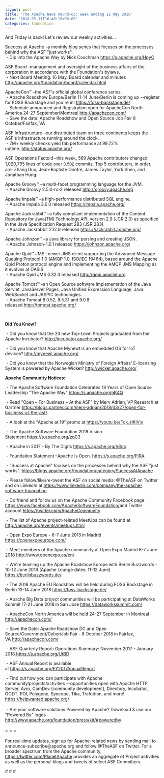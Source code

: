 ```yaml
---
layout: post
title: 'The Apache News Round-up: week ending 11 May 2018'
date: '2018-05-11T16:40:19+00:00'
categories: foundation
---
```

<p>And Friday is back! Let's review our weekly activities...</p> 
  <p>Success at Apache&nbsp;–a monthly blog series that focuses on the processes behind why the ASF &quot;just works&quot;.<br />&nbsp;- Dip into the Apache Way by Nick Couchman&nbsp;<a href="https://s.apache.org/HpyO">https://s.apache.org/HpyO</a></p> 
  <p>ASF Board –management and oversight of the business affairs of the corporation in accordance with the Foundation's bylaws.<br />&nbsp;- Next Board Meeting: 16 May. Board calendar and minutes <a href="http://apache.org/foundation/board/calendar.html">http://apache.org/foundation/board/calendar.html</a></p> 
  <p>ApacheCon™ –the ASF's official global conference series.<br />&nbsp;- Apache Roadshow Europe/Berlin 11-14 June/Berlin is coming up --register for FOSS Backstage and you're in!&nbsp;<a href="https://foss-backstage.de/">https://foss-backstage.de/</a><br />&nbsp;- Schedule announced and Registration open for ApacheCon North America 24-27 September/Montreal <a href="http://apachecon.com/">http://apachecon.com/</a><br />&nbsp;- Save the date: Apache Roadshow and Open Source Job Fair 8 October/Fairfax, VA<br /></p> 
  <p>ASF Infrastructure –our distributed team on three continents keeps the ASF's infrastructure running around the clock.<br />&nbsp;- 7M+ weekly checks yield fab performance at 99.72% uptime.&nbsp;<a href="http://status.apache.org/">http://status.apache.org/</a></p> 
  <p>ASF Operations Factoid&nbsp;–this week, 569 Apache contributors changed 1,020,795 lines of code over <font color="#333333" face="Helvetica Neue, Helvetica, Arial, sans-serif"><span style="font-size: 14px;">3,502</span></font>&nbsp;commits. Top 5 contributors, in order, are: Zhang Duo, Jean-Baptiste Onofré, James Taylor, York Shen, and Jonathan Hung.</p> 
  <p>Apache Groovy™ –a multi-facet programming language for the JVM.<br />&nbsp;- Apache Groovy 2.5.0-rc-2 released&nbsp;<a href="http://groovy.apache.org">http://groovy.apache.org</a></p> 
  <p><span style="white-space: pre;"></span></p> 
  <p>Apache Impala™ –a high-performance distributed SQL engine.<br />&nbsp;- Apache Impala 3.0.0 released&nbsp;<a href="https://impala.apache.org/">https://impala.apache.org/</a></p> 
  <p>Apache Jackrabbit™ –a fully compliant implementation of the Content Repository for Java(TM) Technology API, version 2.0 (JCR 2.0) as specified in the Java Specification Request 283 (JSR 283).<br />&nbsp;- Apache Jackrabbit 2.12.9 released&nbsp;<a href="https://jackrabbit.apache.org/">https://jackrabbit.apache.org/</a></p> 
  <p>Apache Johnzon™ –a Java library for parsing and creating JSON.<br />&nbsp;- Apache Johnzon-1.0.1&nbsp;released&nbsp;<a href="https://johnzon.apache.org/">https://johnzon.apache.org/</a></p> 
  <p>Apache Qpid™ JMS –newer JMS client supporting the Advanced Message Queuing Protocol 1.0 (AMQP 1.0, ISO/IEC 19464), based around the Apache Qpid Proton protocol engine and implementing the AMQP JMS Mapping as it evolves at OASIS.<br />&nbsp;- Apache Qpid JMS 0.32.0 released&nbsp;<a href="http://qpid.apache.org">http://qpid.apache.org</a></p> 
  <p> </p> 
  <p>Apache Tomcat™ –an Open Source software implementation of the Java Servlet, JavaServer Pages, Java Unified Expression Language, Java WebSocket and JASPIC technologies.&nbsp;<br />&nbsp;- Apache Tomcat 8.0.52, 8.5.31 and 9.0.8 released&nbsp;<a href="http://tomcat.apache.org/">http://tomcat.apache.org/</a></p> 
  <p><a href="http://tomcat.apache.org/"></a><br /></p> 
  <p><strong>Did You Know?</strong></p> 
  <div> 
    <p>&nbsp;- Did you know that the 20 new Top-Level Projects graduated from the Apache Incubator?&nbsp;<a href="http://incubator.apache.org/">http://incubator.apache.org/</a></p> 
    <p>&nbsp;- Did you know that Apache Mynewt is an embedded OS for IoT devices?&nbsp;<a href="http://mynewt.apache.org/">http://mynewt.apache.org/</a> </p> 
    <p>&nbsp;- Did you know that the Norwegian Ministry of Foreign Affairs' E-licensing System is powered by Apache Wicket?&nbsp;<a href="http://wicket.apache.org/">http://wicket.apache.org/</a></p> 
    <p> </p> 
    <p> </p> 
  </div> 
  <div><strong>Apache Community Notices:</strong></div> 
  <p>&nbsp;- The Apache<span style="font-size: 10.8333px;"> </span>Software Foundation Celebrates 19 Years of Open Source Leadership &quot;The Apache Way&quot;&nbsp;<a href="https://s.apache.org/gK4Q">https://s.apache.org/gK4Q</a></p> 
  <p>&nbsp;- Read &quot;Open – For Business – At the ASF&quot; by Merv Adrian, VP Research at Gartner&nbsp;<a href="https://blogs.gartner.com/merv-adrian/2018/03/27/open-for-business-at-the-asf/">https://blogs.gartner.com/merv-adrian/2018/03/27/open-for-business-at-the-asf/</a><br /></p> 
  <p>&nbsp;- A look at the&nbsp;&quot;Apache at 19&quot; promo at&nbsp;<a href="https://youtu.be/Fqk_rlKiVIs">https://youtu.be/Fqk_rlKiVIs</a></p> 
  <p>&nbsp;- The Apache Software Foundation 2018 Vision Statement&nbsp;<a href="https://s.apache.org/zqC3">https://s.apache.org/zqC3</a></p> 
  <p>&nbsp;- Apache in 2017 - By The Digits&nbsp;<a href="https://s.apache.org/h8do">https://s.apache.org/h8do</a></p> 
  <p>&nbsp;- Foundation Statement –Apache Is Open. <a href="https://s.apache.org/PIRA">https://s.apache.org/PIRA</a></p> 
  <div> 
    <p>&nbsp;- &quot;Success at Apache&quot; focuses on the processes behind why the ASF &quot;just works&quot;. <a href="https://blogs.apache.org/foundation/category/SuccessAtApache">https://blogs.apache.org/foundation/category/SuccessAtApache</a></p> 
  </div> 
  <div> 
    <p>&nbsp;- Please follow/like/re-tweet the ASF on social media: @TheASF on Twitter and on LinkedIn at <a href="https://www.linkedin.com/company/the-apache-software-foundation">https://www.linkedin.com/company/the-apache-software-foundation</a></p> 
    <p>&nbsp;- Do friend and follow us on the Apache Community Facebook page <a href="https://www.facebook.com/ApacheSoftwareFoundation/">https://www.facebook.com/ApacheSoftwareFoundation/</a>and Twitter account <a href="https://twitter.com/ApacheCommunity">https://twitter.com/ApacheCommunity</a></p> 
  </div> 
  <div> 
    <p><a href="https://feathercast.apache.org/"></a></p> 
  </div> 
  <div> 
    <p>&nbsp;- The list of Apache project-related MeetUps can be found at <a href="https://twitter.com/ApacheCommunity">http://apache.org/events/meetups.html<br /></a></p> 
    <p>&nbsp;- Open Expo Europe - 6-7 June 2018 in Madrid <a href="https://openexpoeurope.com/">https://openexpoeurope.com/</a></p> 
    <p>&nbsp;- Meet members of the Apache community at Open Expo Madrid 6-7 June 2018&nbsp;<a href="http://www.openexpo.es/en/">http://www.openexpo.es/en/</a></p> 
    <p>&nbsp;- We're teaming up the Apache Roadshow Europe with Berlin Buzzwords - 10-12 June 2018 (Apache Lounge dates: 11-12 June) <a href="https://berlinbuzzwords.de/">https://berlinbuzzwords.de/</a></p> 
    <p>&nbsp;- The 2018 Apache EU Roadshow will be held during FOSS Backstage in Berlin 13-14 June 2018&nbsp;<a href="https://foss-backstage.de/">https://foss-backstage.de/</a></p> 
  </div> 
  <div> 
    <p>&nbsp;- Apache Big Data project communities will be participating at DataWorks Summit 17-21 June 2018 in San Jose <a href="https://dataworkssummit.com/">https://dataworkssummit.com/</a></p> 
    <p>&nbsp;- ApacheCon North America&nbsp;will be held 24-27 September in Montreal <a href="http://apachecon.com/">http://apachecon.com/</a></p> 
    <p>&nbsp;- Save the Date: Apache Roadshow DC and Open Source/Government/Cyber/Job Fair - 8 October 2018 in Fairfax, VA&nbsp;<a href="http://apachecon.com/">http://apachecon.com/</a></p> 
    <p>&nbsp;- ASF Quarterly Report: Operations Summary: November 2017 - January 2018<a href="https://s.apache.org/UtBD">&nbsp;https://s.apache.org/UtBD</a></p> 
  </div> 
  <div> 
    <p>&nbsp;- ASF Annual Report is available at&nbsp;<a href="https://s.apache.org/FY2017AnnualReport">https://s.apache.org/FY2017AnnualReport</a></p> 
  </div> 
  <div>&nbsp;- Find out how you can participate with Apache community/projects/activities --opportunities open with Apache HTTP Server, Avro, ComDev (community development), Directory, Incubator, OODT, POI, Polygene, Syncope, Tika, Trafodion, and more! <a href="https://helpwanted.apache.org/">https://helpwanted.apache.org/</a></div> 
  <div><br /></div> 
  <div>&nbsp;- Are your software solutions Powered by Apache? Download &amp; use our &quot;Powered By&quot; logos <a href="http://www.apache.org/foundation/press/kit/#poweredby">http://www.apache.org/foundation/press/kit/#poweredby</a></div> 
  <div><br /></div> 
  <div>= = =</div> 
  <div><br /></div> 
  <div>For real-time updates, sign up for Apache-related news by sending mail to announce-subscribe@apache.org and follow @TheASF on Twitter. For a broader spectrum from the Apache community, <a href="https://twitter.com/PlanetApache">https://twitter.com/PlanetApache</a> provides an aggregate of Project activities as well as the personal blogs and tweets of select ASF Committers.</div> 
  <p># # #</p>
